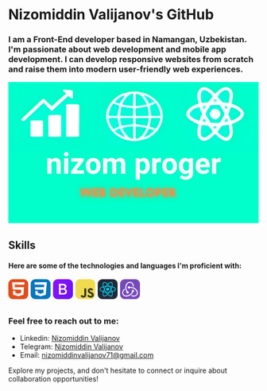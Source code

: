# Nizomiddin Valijanov's GitHub

### I am a Front-End developer based in Namangan, Uzbekistan. I'm passionate about web development and mobile app development. I can develop responsive websites from scratch and raise them into modern user-friendly web experiences.

![Screenshot](https://github.com/Nizomiddin-Valijanov/Nizomiddin-Valijanov/blob/main/photo_2024-02-03_22-45-07.jpg)

## Skills

#### Here are some of the technologies and languages I'm proficient with:

<img align="left" alt="HTML" width="40px" style="padding-right:5px;"
   src="https://github.com/tandpfun/skill-icons/blob/main/icons/HTML.svg"
   />
<img align="left" alt="CSS" width="40px" style="padding-right:5px;"
   src="https://github.com/tandpfun/skill-icons/blob/main/icons/CSS.svg"
   />
<img align="left" alt="BOOTSTRAP" width="40px" style="padding-right:5px;"
   src="https://github.com/tandpfun/skill-icons/blob/main/icons/Bootstrap.svg"
   />

<img align="left" alt="JavaScript" width="40px" style="padding-right:5px;"
   src="https://github.com/tandpfun/skill-icons/blob/main/icons/JavaScript.svg"
   />

<img align="left" alt="React" width="40px" style="padding-right:5px;"
   src="https://github.com/tandpfun/skill-icons/blob/main/icons/React-Dark.svg"
   />
<img align="left" alt="REDUX" width="40px" style="padding-right:5px;"
   src="https://github.com/tandpfun/skill-icons/blob/main/icons/Redux.svg"
   />

<br />
<br />
<br />

### Feel free to reach out to me:

- Linkedin: [Nizomiddin Valijanov](https://www.linkedin.com/in/nizomiddin-valijanov-5b80032aa)
- Telegram: [Nizomiddin Valijanov](https://t.me/NizomiWebDev)
- Email: nizomiddinvalijanov71@gmail.com

Explore my projects, and don't hesitate to connect or inquire about collaboration opportunities!
